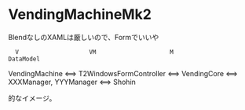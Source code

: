 VendingMachineMk2
=================

BlendなしのXAMLは厳しいので、Formでいいや



      V                    VM                     M                                           DataModel
VendingMachine <==> T2WindowsFormController <==> VendingCore <==> XXXManager, YYYManager <==> Shohin

的なイメージ。
